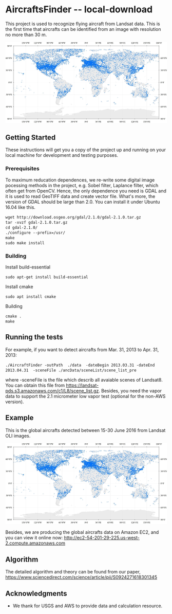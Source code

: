 # AircraftsFinder -- local-download
This project is used to recognize flying aircraft from Landsat data. This is the first time that aircrafts can be identified from an image with resolution no more than 30 m.

![alt text](https://github.com/xialang2012/AircraftsFinder/blob/master/global%20aircrafts.jpg)


## Getting Started

These instructions will get you a copy of the project up and running on your local machine for development and testing purposes.

### Prerequisites

To maximum reducation dependences, we re-write some digital image pocessing methods in the project, e.g. Sobel filter, Laplance filter, which often get from OpenCV. Hence, the only dependence you need is GDAL and it is used to read GeoTIFF data and create vector file. What's more, the version of GDAL should be large than 2.0. You can install it under Ubuntu 16.04 like this. 

```
wget http://download.osgeo.org/gdal/2.1.0/gdal-2.1.0.tar.gz
tar -xvzf gdal-2.1.0.tar.gz
cd gdal-2.1.0/
./configure --prefix=/usr/
make
sudo make install
```

### Building

Install build-essential

```
sudo apt-get install build-essential
```

Install cmake

```
sudo apt install cmake
```
Building
```
cmake .
make
```

## Running the tests

For example, if you want to detect aircrafts from Mar. 31, 2013 to Apr. 31, 2013:

```
./AircraftFinder -outPath  ./data  -dateBegin 2013.03.31 -dateEnd 2013.04.31  -sceneFile ./ancData/sceneList/scene_list_pre
```
where -sceneFile is the file which describ all avaiable scenes of Landsat8. You can obtain this file from https://landsat-pds.s3.amazonaws.com/c1/L8/scene_list.gz. Besides, you need the vapor data to support the 2.1 micrometer low vapor test (optional for the non-AWS version).

## Example
This is the global aircrafts detected between 15-30 June 2016 from Landsat OLI images.

![alt text](https://github.com/xialang2012/AircraftsFinder/blob/master/global%20aircrafts.jpg)

Besides, we are producing the global aircrafts data on Amazon EC2, and you can view it online now: http://ec2-54-201-29-225.us-west-2.compute.amazonaws.com

## Algorithm
The detailed algorithm and theory can be found from our paper, https://www.sciencedirect.com/science/article/pii/S0924271618301345

## Acknowledgments

* We thank for USGS and AWS to provide data and calculation resource.
